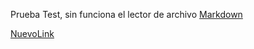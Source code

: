 Prueba Test, 
sin funciona
el lector
de archivo
[Markdown](https://es.wikipedia.org/wiki/Markdown)

[NuevoLink](http://lucitatecapacita.com)
